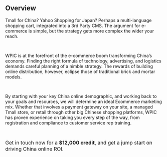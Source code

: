 ## Overview 

Tmall for China? Yahoo Shopping for Japan? Perhaps a multi-language shopping cart, integrated into a 3rd Party CMS. The argument for e-commerce is simple, but the strategy gets more complex the wider your reach.

&#xA0;

WPIC is at the forefront of the e-commerce boom transforming China&#x2019;s economy. Finding the right formula of technology, advertising, and logistics demands careful planning of a nimble strategy. The rewards of building online distribution, however, eclipse those of traditional brick and mortar models.

&#xA0;

By starting with your key China online demographic, and working back to your goals and resources, we will determine an ideal Ecommerce marketing mix. Whether that involves a payment gateway on your site, a managed Tmall store, or retail through other big Chinese shopping platforms, WPIC has proven experience on taking you every step of the way, from registration and compliance to customer service rep training.

&#xA0;

<span style="font-size: medium;">Get in touch now for a **$12,000 credit**, and get a jump start on driving China online ROI.</span>
